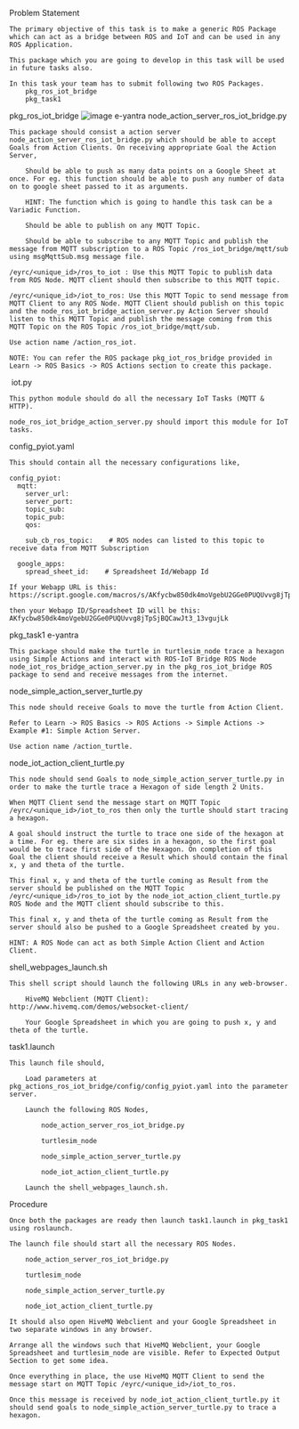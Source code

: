 Problem Statement

    The primary objective of this task is to make a generic ROS Package which can act as a bridge between ROS and IoT and can be used in any ROS Application.

    This package which you are going to develop in this task will be used in future tasks also.

    In this task your team has to submit following two ROS Packages.
        pkg_ros_iot_bridge
        pkg_task1

pkg_ros_iot_bridge
![image](https://portal.e-yantra.org/storage/xyBeoIQDWX_vb/eyrc/task1/media/images/pkg_ros_iot_bridge.png)
e-yantra
node_action_server_ros_iot_bridge.py

    This package should consist a action server node_action_server_ros_iot_bridge.py which should be able to accept Goals from Action Clients. On receiving appropriate Goal the Action Server,

        Should be able to push as many data points on a Google Sheet at once. For eg. this function should be able to push any number of data on to google sheet passed to it as arguments.

        HINT: The function which is going to handle this task can be a Variadic Function.

        Should be able to publish on any MQTT Topic.

        Should be able to subscribe to any MQTT Topic and publish the message from MQTT subscription to a ROS Topic /ros_iot_bridge/mqtt/sub using msgMqttSub.msg message file.

    /eyrc/<unique_id>/ros_to_iot : Use this MQTT Topic to publish data from ROS Node. MQTT client should then subscribe to this MQTT topic.

    /eyrc/<unique_id>/iot_to_ros: Use this MQTT Topic to send message from MQTT Client to any ROS Node. MQTT Client should publish on this topic and the node_ros_iot_bridge_action_server.py Action Server should listen to this MQTT Topic and publish the message coming from this MQTT Topic on the ROS Topic /ros_iot_bridge/mqtt/sub.

    Use action name /action_ros_iot.

    NOTE: You can refer the ROS package pkg_iot_ros_bridge provided in Learn -> ROS Basics -> ROS Actions section to create this package.

​
iot.py

    This python module should do all the necessary IoT Tasks (MQTT & HTTP).

    node_ros_iot_bridge_action_server.py should import this module for IoT tasks.

config_pyiot.yaml

    This should contain all the necessary configurations like,

    config_pyiot:
      mqtt:
        server_url: 
        server_port: 
        topic_sub: 
        topic_pub: 
        qos: 

        sub_cb_ros_topic:    # ROS nodes can listed to this topic to receive data from MQTT Subscription

      google_apps:
        spread_sheet_id: 	# Spreadsheet Id/Webapp Id

    If your Webapp URL is this: https://script.google.com/macros/s/AKfycbw850dk4moVgebU2GGe0PUQUvvg8jTpSjBQCawJt3_13vgujLk/exec

    then your Webapp ID/Spreadsheet ID will be this: AKfycbw850dk4moVgebU2GGe0PUQUvvg8jTpSjBQCawJt3_13vgujLk

pkg_task1
e-yantra

    This package should make the turtle in turtlesim_node trace a hexagon using Simple Actions and interact with ROS-IoT Bridge ROS Node node_iot_ros_bridge_action_server.py in the pkg_ros_iot_bridge ROS package to send and receive messages from the internet.


node_simple_action_server_turtle.py

    This node should receive Goals to move the turtle from Action Client.

    Refer to Learn -> ROS Basics -> ROS Actions -> Simple Actions -> Example #1: Simple Action Server.

    Use action name /action_turtle.


node_iot_action_client_turtle.py

    This node should send Goals to node_simple_action_server_turtle.py in order to make the turtle trace a Hexagon of side length 2 Units.

    When MQTT Client send the message start on MQTT Topic /eyrc/<unique_id>/iot_to_ros then only the turtle should start tracing a hexagon.

    A goal should instruct the turtle to trace one side of the hexagon at a time. For eg. there are six sides in a hexagon, so the first goal would be to trace first side of the Hexagon. On completion of this Goal the client should receive a Result which should contain the final x, y and theta of the turtle.

    This final x, y and theta of the turtle coming as Result from the server should be published on the MQTT Topic /eyrc/<unique_id>/ros_to_iot by the node_iot_action_client_turtle.py ROS Node and the MQTT client should subscribe to this.

    This final x, y and theta of the turtle coming as Result from the server should also be pushed to a Google Spreadsheet created by you.

    HINT: A ROS Node can act as both Simple Action Client and Action Client.


shell_webpages_launch.sh

    This shell script should launch the following URLs in any web-browser.

        HiveMQ Webclient (MQTT Client): http://www.hivemq.com/demos/websocket-client/

        Your Google Spreadsheet in which you are going to push x, y and theta of the turtle.


task1.launch

    This launch file should,

        Load parameters at pkg_actions_ros_iot_bridge/config/config_pyiot.yaml into the parameter server.

        Launch the following ROS Nodes,

            node_action_server_ros_iot_bridge.py

            turtlesim_node

            node_simple_action_server_turtle.py

            node_iot_action_client_turtle.py

        Launch the shell_webpages_launch.sh.


Procedure

    Once both the packages are ready then launch task1.launch in pkg_task1 using roslaunch.

    The launch file should start all the necessary ROS Nodes.

        node_action_server_ros_iot_bridge.py

        turtlesim_node

        node_simple_action_server_turtle.py

        node_iot_action_client_turtle.py

    It should also open HiveMQ Webclient and your Google Spreadsheet in two separate windows in any browser.

    Arrange all the windows such that HiveMQ Webclient, your Google Spreadsheet and turtlesim_node are visible. Refer to Expected Output Section to get some idea.

    Once everything in place, the use HiveMQ MQTT Client to send the message start on MQTT Topic /eyrc/<unique_id>/iot_to_ros.

    Once this message is received by node_iot_action_client_turtle.py it should send goals to node_simple_action_server_turtle.py to trace a hexagon.

